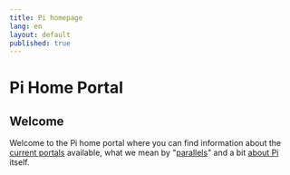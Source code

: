```yaml
---
title: Pi homepage
lang: en
layout: default
published: true
---
```




# Pi Home Portal

## Welcome

Welcome to the Pi home portal where you can find information about the [current portals](en.2718.xyz/portals/) available, what we mean by "[parallels](en.2718.xyz/parallels/)" and a bit [about Pi](en.2718.xyz/about/) itself.

